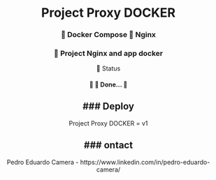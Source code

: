 <h1 align="center">Project Proxy DOCKER </h1>

<h3 align="center">
    🔗 Docker Compose 🔗 Nginx
</h3>


<h3 align="center">
    🔗 Project Nginx and app docker
</h3>


<p align="center">🚀  Status</p>

<h4 align="center"> 
	🚧 🚀 Done...  🚧

</h4>



<h2 align="center"> ### Deploy </h2> 
<p align="center">
 Project Proxy DOCKER = v1

</p>


<h2 align="center"> ### ontact  </h2> 
<p align="center">
 Pedro Eduardo Camera  - https://www.linkedin.com/in/pedro-eduardo-camera/

</p>



